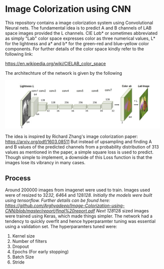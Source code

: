 # Image Colorization using CNN
This repository contains a image colorization system using Convolutional Neural nets. The fundamental idea is to predict A and B channels of LAB space images provided the L channels. CIE L*a*b* or sometimes abbreviated as simply "Lab" color space expresses color as three numerical values, L* for the lightness and a* and b* for the green–red and blue–yellow color components. For further details of the color space kindly refer to the following link:

https://en.wikipedia.org/wiki/CIELAB_color_space

The architechture of the network is given by the following

![alt text](https://github.com/Arghyadeep/Image-Colorization-using-CNN/blob/master/process.png)

The idea is inspired by Richard Zhang's image colorization paper: https://arxiv.org/pdf/1603.08511
But instead of upsampling and finding A and B values of the predicted channels from a probability distribution of 313 values as mentioned in the paper, a simple square loss is used to predict. Though simple to implement, a downside of this Loss function is that the images lose its vibrancy in many cases. 

## Process

Around 200000 images from imagenet were used to train. Images used were of resized to 32*32, 64*64 and 128*128.
Initially the models were built using tensorflow. Further details can be found here: https://github.com/Arghyadeep/Image-Colorization-using-CNN/blob/master/report/final%20report.pdf
Next 128*128 sized images were trained using Keras, which made things simpler. The network had a tendency to quickly overfit and hence hyperparamter tuning was essential using a validation set. The hyperparamters tuned were:

1. Kernel size
2. Number of filters
3. Dropout
4. Epochs (For early stopping)
5. Batch Size
6. Stride








